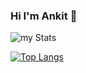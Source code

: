 ### Hi I'm Ankit 👋

<img alt="my Stats" src="https://github-readme-stats.vercel.app/api?username=ankittkamal&show_icons=true"/>

[![Top Langs](https://github-readme-stats.vercel.app/api/top-langs/?username=ankittkamal)](https://github.com/ankittkamal/github-readme-stats)
